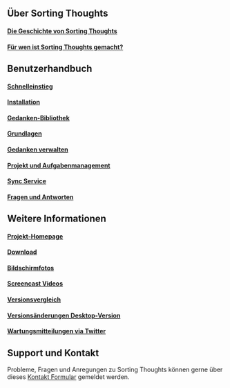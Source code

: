 ## Über Sorting Thoughts
#### [Die Geschichte von Sorting Thoughts](ueber_sortingthoughts.md)
#### [Für wen ist Sorting Thoughts gemacht?](anwendungen_sortingthoughts.md)

## Benutzerhandbuch
#### [Schnelleinstieg](schnelleinstieg.md)
#### [Installation](installation.md)
#### [Gedanken-Bibliothek](/handbuch/gedanken_bibliothek.md)
#### [Grundlagen](/handbuch/grundlagen.md)
#### [Gedanken verwalten](/handbuch/gedanken_verwalten.md)
#### [Projekt und Aufgabenmanagement](/handbuch/projekte_und_aufgaben.md)
#### [Sync Service](sync_service.md)
#### [Fragen und Antworten](fragen_und_antworten.md)

## Weitere Informationen
#### [Projekt-Homepage](https://www.sortingthoughts.de/blog/de/)
#### [Download](https://www.sortingthoughts.de/blog/de/download/)
#### [Bildschirmfotos](https://www.sortingthoughts.de/blog/de/screenshots/)
#### [Screencast Videos](https://www.youtube.com/user/SortingThoughts)
#### [Versionsvergleich](versionsvergleich.md)
#### [Versionsänderungen Desktop-Version](versionsaenderungen.md)
#### [Wartungsmitteilungen via Twitter](https://twitter.com/sortedThoughts)

## Support und Kontakt
Probleme, Fragen und Anregungen zu Sorting Thoughts können gerne über dieses [Kontakt Formular](https://www.sortingthoughts.de/blog/de/report-a-bug/) gemeldet werden.
